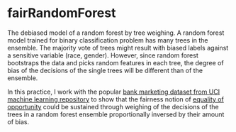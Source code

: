 # fairRandomForest
The debiased model of a random forest by tree weighing. A random forest model trained for binary classification problem has many trees in the ensemble. The majority vote of trees might result with biased labels against a sensitive variable (race, gender). However, since random forest bootstraps the data and picks random features in each tree, the degree of bias of the decisions of the single trees will be different than of the ensemble.

In this practice, I work with the popular [bank marketing dataset from UCI machine learning repository](https://archive.ics.uci.edu/ml/datasets/bank+marketing) to show that the fairness notion of [equality of opportunity](https://ai.googleblog.com/2016/10/equality-of-opportunity-in-machine.html) could be sustained through weighing of the decisions of the trees in a random forest ensemble proportionally inversed by their amount of bias.
